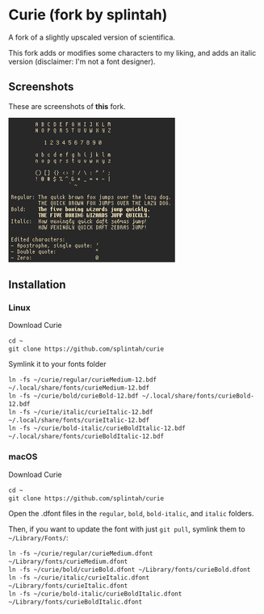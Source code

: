 # Curie (fork by splintah)

A fork of a slightly upscaled version of scientifica.

This fork adds or modifies some characters to my liking, and adds an italic version (disclaimer: I'm not a font designer).

## Screenshots

These are screenshots of **this** fork.

![curie-example.png](./curie-example.png)

## Installation

### Linux

Download Curie
```shell
cd ~
git clone https://github.com/splintah/curie
```
Symlink it to your fonts folder
```shell
ln -fs ~/curie/regular/curieMedium-12.bdf ~/.local/share/fonts/curieMedium-12.bdf
ln -fs ~/curie/bold/curieBold-12.bdf ~/.local/share/fonts/curieBold-12.bdf
ln -fs ~/curie/italic/curieItalic-12.bdf ~/.local/share/fonts/curieItalic-12.bdf
ln -fs ~/curie/bold-italic/curieBoldItalic-12.bdf ~/.local/share/fonts/curieBoldItalic-12.bdf
```

### macOS

Download Curie
```shell
cd ~
git clone https://github.com/splintah/curie
```

Open the .dfont files in the `regular`, `bold`, `bold-italic`, and `italic` folders.

Then, if you want to update the font with just `git pull`, symlink them to `~/Library/Fonts/`:
```shell
ln -fs ~/curie/regular/curieMedium.dfont ~/Library/fonts/curieMedium.dfont
ln -fs ~/curie/bold/curieBold.dfont ~/Library/fonts/curieBold.dfont
ln -fs ~/curie/italic/curieItalic.dfont ~/Library/fonts/curieItalic.dfont
ln -fs ~/curie/bold-italic/curieBoldItalic.dfont ~/Library/fonts/curieBoldItalic.dfont
```
